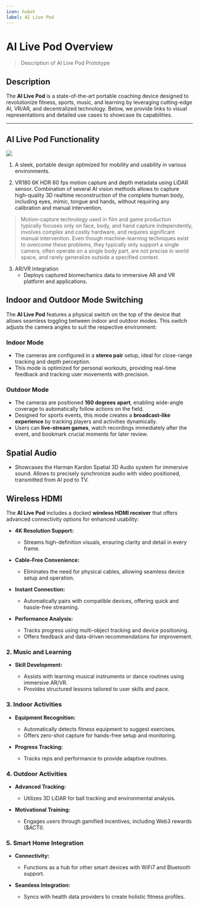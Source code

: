 ```yaml
---
icon: hubot
label: AI Live Pod
---
```


# AI Live Pod Overview

> Description of AI Live Pod Prototype

## Description
The **AI Live Pod** is a state-of-the-art portable coaching device designed to revolutionize fitness, sports, music, and learning by leveraging cutting-edge AI, VR/AR, and decentralized technology. Below, we provide links to visual representations and detailed use cases to showcase its capabilities.

---

## AI Live Pod Functionality

![](https://lh7-rt.googleusercontent.com/docsz/AD_4nXcoG4lJjaDMtggBT3kgWuTHPsK-zkjnkg3-229vLtm4efKjTNjuAtK-w5kpZFDQL8tT3SbxUuhlVYxfjAWYcw-uTNDUBqcZL3N-vj7rpC5PdPkIhzdkVuXPPbmLupCwfD-sgF8zrg?key=AsJEkgePh24159X10uUz6PJ-)

1. A sleek, portable design optimized for mobility and usability in various environments. 

3.  VR180 6K HDR 60 fps motion capture and depth metadata using LiDAR sensor. Combination of several AI vision methods allows to capture high-quality 3D realtime reconstruction of the complete human body, including eyes, mimic, tongue and hands, without requiring any calibration and manual intervention.

> Motion-capture technology used in film and game production typically focuses only on face, body, and hand capture independently, involves complex and costly hardware, and requires significant manual intervention.  Even though machine-learning techniques exist to overcome these problems, they typically only support a single camera, often operate on a single body part, are not precise in world space, and rarely generalize outside a specified context.

3. AR/VR Integration
   - Deploys captured biomechanics data to immersive AR and VR platform and applications.

## Indoor and Outdoor Mode Switching

The **AI Live Pod** features a physical switch on the top of the device that allows seamless toggling between indoor and outdoor modes. This switch adjusts the camera angles to suit the respective environment:

### Indoor Mode
- The cameras are configured in a **stereo pair** setup, ideal for close-range tracking and depth perception.
- This mode is optimized for personal workouts, providing real-time feedback and tracking user movements with precision.

### Outdoor Mode
- The cameras are positioned **160 degrees apart**, enabling wide-angle coverage to automatically follow actions on the field.
- Designed for sports events, this mode creates a **broadcast-like experience** by tracking players and activities dynamically.
- Users can **live-stream games**, watch recordings immediately after the event, and bookmark crucial moments for later review.

## Spatial Audio
- Showcases the Harman Kardon Spatial 3D Audio system for immersive sound. Allows to precisely synchronize audio with video positioned, transmitted from AI pod to TV.

## Wireless HDMI

The **AI Live Pod** includes a docked **wireless HDMI receiver** that offers advanced connectivity options for enhanced usability:

- **4K Resolution Support:**
  - Streams high-definition visuals, ensuring clarity and detail in every frame.
  
  <!-- Ideal for reviewing sports games, fitness progress, or immersive AR/VR experiences in stunning quality. -->

- **Cable-Free Convenience:**
  - Eliminates the need for physical cables, allowing seamless device setup and operation.
  
  <!-- Wireless functionality enhances portability and minimizes setup time, making it perfect for on-the-go users. -->

- **Instant Connection:**
  - Automatically pairs with compatible devices, offering quick and hassle-free streaming.
  
  <!-- Simplified pairing ensures users can focus on their activities without technical distractions. -->
  
  <!-- The wireless HDMI receiver adds value to both individual and group activities, supporting various use cases.

## Use Cases

### 1. **Fitness and Sports Training**
- **Personalized Workouts:**
  - Real-time coaching and customized routines based on user performance.
  - Injury prevention through posture correction and muscle tracking.  
  
  <!-- Each workout is dynamically tailored to fit the user's physical condition and goals, leveraging advanced tracking and data analysis. -->

- **Performance Analysis:**
  - Tracks progress using multi-object tracking and device positioning.
  - Offers feedback and data-driven recommendations for improvement.
  
  <!-- The tracking system ensures precision in monitoring physical activity, giving actionable insights for better performance. -->

### 2. **Music and Learning**
- **Skill Development:**
  - Assists with learning musical instruments or dance routines using immersive AR/VR.
  - Provides structured lessons tailored to user skills and pace.
  
  <!-- AR/VR integration allows for interactive and engaging skill-building exercises, replicating real-world scenarios. -->

### 3. **Indoor Activities**
- **Equipment Recognition:**
  - Automatically detects fitness equipment to suggest exercises.
  - Offers zero-shot capture for hands-free setup and monitoring.
  
  <!-- The system's ability to recognize equipment makes it ideal for streamlined workouts in home or gym settings. -->

- **Progress Tracking:**
  - Tracks reps and performance to provide adaptive routines.
  
  <!-- With continuous tracking, the device ensures users achieve steady progress by adjusting routines in real-time. -->

### 4. **Outdoor Activities**
- **Advanced Tracking:**
  - Utilizes 3D LiDAR for ball tracking and environmental analysis.
  
  <!-- LiDAR technology ensures precise tracking of fast-paced sports activities, adapting to dynamic environments. -->

- **Motivational Training:**
  - Engages users through gamified incentives, including Web3 rewards ($ACTI).
  
  <!-- Gamification elements, such as rewards, encourage consistency and enhance motivation for outdoor sports. -->

### 5. **Smart Home Integration**
- **Connectivity:**
  - Functions as a hub for other smart devices with WiFi7 and Bluetooth support.

- **Seamless Integration:**
  - Syncs with health data providers to create holistic fitness profiles.
